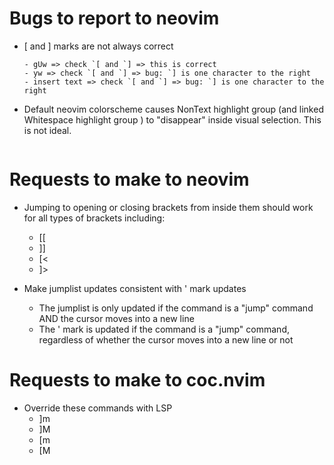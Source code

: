 # Bugs to report to neovim
- [ and ] marks are not always correct
    ```
    - gUw => check `[ and `] => this is correct
    - yw => check `[ and `] => bug: `] is one character to the right
    - insert text => check `[ and `] => bug: `] is one character to the right

- Default neovim colorscheme causes NonText highlight group (and linked Whitespace highlight group ) to "disappear" inside visual selection. This is not ideal.
    ```

# Requests to make to neovim
- Jumping to opening or closing brackets from inside them should work for all types of brackets including:
    - [[
    - ]]
    - [<
    - ]>

- Make jumplist updates consistent with ' mark updates
    - The jumplist is only updated if the command is a "jump" command AND the cursor moves into a new line
    - The ' mark is updated if the command is a "jump" command, regardless of whether the cursor moves into a new line or not

# Requests to make to coc.nvim
- Override these commands with LSP
    - ]m
    - ]M
    - [m
    - [M
